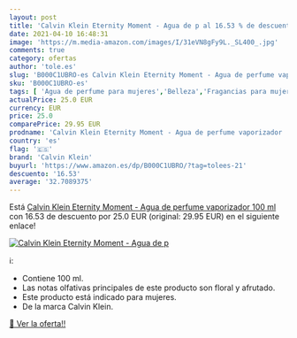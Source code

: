 ```yaml
---
layout: post
title: 'Calvin Klein Eternity Moment - Agua de p al 16.53 % de descuento'
date: 2021-04-10 16:48:31
image: 'https://m.media-amazon.com/images/I/31eVN8gFy9L._SL400_.jpg'
comments: true
category: ofertas
author: 'tole.es'
slug: 'B000C1UBRO-es Calvin Klein Eternity Moment - Agua de perfume vaporizador...'
sku: 'B000C1UBRO-es'
tags: [ 'Agua de perfume para mujeres','Belleza','Fragancias para mujeres','Perfumes y fragancias','agua','calvin klein','de','perfume', ]
actualPrice: 25.0 EUR
currency: EUR
price: 25.0
comparePrice: 29.95 EUR
prodname: 'Calvin Klein Eternity Moment - Agua de perfume vaporizador  100 ml'
country: 'es'
flag: '🇪🇸'
brand: 'Calvin Klein'
buyurl: 'https://www.amazon.es/dp/B000C1UBRO/?tag=tolees-21'
descuento: '16.53'
average: '32.7089375'
---
```


Está [Calvin Klein Eternity Moment - Agua de perfume vaporizador  100 ml](https://www.amazon.es/dp/B000C1UBRO/?tag=tolees-21) con 16.53 de descuento por 25.0 EUR (original: 29.95 EUR) en el siguiente enlace!

[![Calvin Klein Eternity Moment - Agua de p](https://m.media-amazon.com/images/I/31eVN8gFy9L._SL400_.jpg)](https://www.amazon.es/dp/B000C1UBRO/?tag=tolees-21)

ℹ️:

- Contiene 100 ml.
- Las notas olfativas principales de este producto son floral y afrutado.
- Este producto está indicado para mujeres.
- De la marca Calvin Klein.

[🛒 Ver la oferta!!](https://www.amazon.es/dp/B000C1UBRO/?tag=tolees-21)
